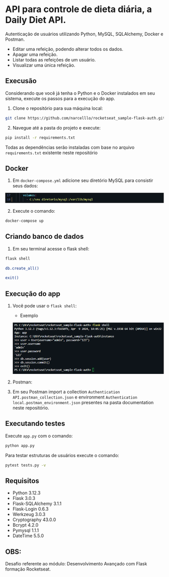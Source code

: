 # API para controle de dieta diária, a Daily Diet API.
Autenticação de usuários utilizando Python, MySQL, SQLAlchemy, Docker e Postman.
- Editar uma refeição, podendo alterar todos os dados.
- Apagar uma refeição.
- Listar todas as refeições de um usuário.
- Visualizar uma única refeição.

## Execusão
Considerando que você já tenha o Python e o Docker instalados em seu sistema, execute os passos para a execução do app.

1. Clone o repositório para sua máquina local:
```bash
git clone https://github.com/narcelllo/rocketseat_sample-flask-auth.git
```
2. Navegue até a pasta do projeto e execute:
```bash
pip install -r requirements.txt
```
Todas as dependências serão instaladas com base no arquivo `requirements.txt` existente neste repositório

## Docker
1. Em `docker-compose.yml` adicione seu diretório MySQL para consistir seus dados:
 
  ![Alt text](documentation/image.png)

2. Execute o comando:
```bash
docker-compose up
```
## Criando banco de dados
1. Em seu terminal acesse o flask shell: 

```bash
flask shell
```
```bash
db.create_all()
```
```bash
exit()
```
## Execução do app
1. Você pode usar o `flask shell`:
   - Exemplo

   ![Alt text](documentation/image-1.png)
2. Postman:
  1. Em seu Postman import a collection `Authentication API.postman_collection.json` e  environment `Authentication local.postman_environment.json` presentes na pasta documentation neste repositório.

## Executando testes
Execute `app.py` com o comando:
```bash
python app.py
```
Para testar estruturas de usuários execute o comando:
```bash
pytest tests.py -v 
```


## Requisitos
- Python 3.12.3
- Flask 3.0.3
- Flask-SQLAlchemy 3.1.1
- Flask-Login 0.6.3
- Werkzeug 3.0.3
- Cryptography 43.0.0
- Bcrypt 4.2.0
- Pymysql 1.1.1
- DateTime 5.5.0

## OBS:
Desafio referente ao módulo: Desenvolvimento Avançado com Flask formação Rocketseat.
